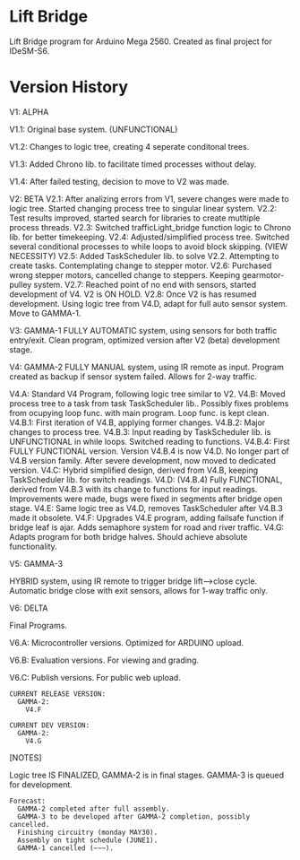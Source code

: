 # Lift Bridge
Lift Bridge program for Arduino Mega 2560. Created as final project for IDeSM-S6.



# Version History

V1: ALPHA

  V1.1:
    Original base system. (UNFUNCTIONAL)
    
  V1.2:
    Changes to logic tree, creating 4 seperate conditonal trees.
    
  V1.3:
    Added Chrono lib. to facilitate timed processes without delay.
    
  V1.4:
    After failed testing, decision to move to V2 was made.

V2: BETA
  V2.1:
    After analizing errors from V1, severe changes were made to logic tree.
    Started changing process tree to singular linear system.
  V2.2:
    Test results improved, started search for libraries to create mutltiple process threads.
  V2.3:
    Switched trafficLight_bridge function logic to Chrono lib. for better timekeeping.
  V2.4:
    Adjusted/simplified process tree.
    Switched several conditional processes to while loops to avoid block skipping. (VIEW NECESSITY)
  V2.5:
    Added TaskScheduler lib. to solve V2.2.
    Attempting to create tasks.
    Contemplating change to stepper motor.
  V2.6:
    Purchased wrong stepper motors, cancelled change to steppers.
    Keeping gearmotor-pulley system.
  V2.7:
    Reached point of no end with sensors, started development of V4.
    V2 is ON HOLD.
  V2.8:
    Once V2 is has resumed development.
    Using logic tree from V4.D, adapt for full auto sensor system.
    Move to GAMMA-1.

V3: GAMMA-1
  FULLY AUTOMATIC system, using sensors for both traffic entry/exit.
  Clean program, optimized version after V2 (beta) development stage.
  

V4: GAMMA-2
  FULLY MANUAL system, using IR remote as input.
  Program created as backup if sensor system failed. Allows for 2-way traffic.

  V4.A:
    Standard V4 Program, following logic tree similar to V2.
  V4.B:
    Moved process tree to a task from task TaskScheduler lib..
    Possibly fixes problems from ocupying loop func. with main program.
    Loop func. is kept clean.
    V4.B.1:
      First iteration of V4.B, applying former changes.
    V4.B.2:
      Major changes to process tree.
    V4.B.3:
      Input reading by TaskScheduler lib. is UNFUNCTIONAL in while loops.
      Switched reading to functions.
    V4.B.4:
      First FULLY FUNCTIONAL version. Version V4.B.4 is now V4.D.
      No longer part of V4.B version family.
      After severe development, now moved to dedicated version.
  V4.C:
    Hybrid simplified design, derived from V4.B, keeping TaskScheduler lib. for switch readings.
  V4.D:
    (V4.B.4)
    Fully FUNCTIONAL, derived from V4.B.3 with its change to functions for input readings.
    Improvements were made, bugs were fixed in segments after bridge open stage.
  V4.E: 
    Same logic tree as V4.D, removes TaskScheduler after V4.B.3 made it obsolete.
  V4.F:
    Upgrades V4.E program, adding failsafe function if bridge leaf is ajar.
    Adds semaphore system for road and river traffic.
  V4.G:
    Adapts program for both bridge halves.
    Should achieve absolute functionality.

V5: GAMMA-3

  HYBRID system, using IR remote to trigger bridge lift-->close cycle.
  Automatic bridge close with exit sensors, allows for 1-way traffic only.

V6: DELTA

  Final Programs.
  
  V6.A: 
    Microcontroller versions.
    Optimized for ARDUINO upload.
    
  V6.B: 
    Evaluation versions.
    For viewing and grading.
    
  V6.C: 
    Publish versions.
    For public web upload.

~~~~~~~~~~~~~~~~~~~~~~~~~~~~~~~~~~~~~~~
CURRENT RELEASE VERSION:
  GAMMA-2:
    V4.F

CURRENT DEV VERSION:
  GAMMA-2: 
    V4.G
~~~~~~~~~~~~~~~~~~~~~~~~~~~~~~~~~~~~~~~
[NOTES]

Logic tree IS FINALIZED, GAMMA-2 is in final stages.
GAMMA-3 is queued for development.
~~~~~~~~~~~~~~~~~~~~~~~~~~~~~~~~~~~~~~~
Forecast:
  GAMMA-2 completed after full assembly.
  GAMMA-3 to be developed after GAMMA-2 completion, possibly cancelled.
  Finishing circuitry (monday MAY30).
  Assembly on tight schedule (JUNE1).
  GAMMA-1 cancelled (~~~).

  





